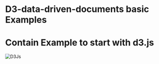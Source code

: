 # D3-data-driven-documents basic Examples
# Contain Example to start with d3.js
![D3Js](http://www.jolicharts.com/wp-content/uploads/2013/08/D3JS.png)

